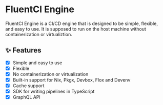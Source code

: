 # FluentCI Engine

FluentCI Engine is a CI/CD engine that is designed to be simple, flexible, and easy to use. It is supposed to run on the host machine without containerization or virtualiztion.

## ✨ Features

- [x] Simple and easy to use
- [x] Flexible
- [x] No containerization or virtualization
- [x] Built-in support for Nix, Pkgx, Devbox, Flox and Devenv
- [x] Cache support
- [x] SDK for writing pipelines in TypeScript
- [x] GraphQL API
